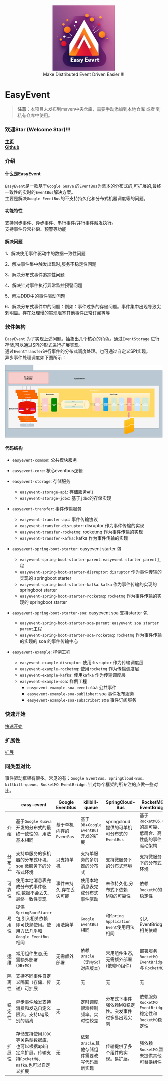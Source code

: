 <div align=center><img src="/doc/image/logo.png" width="200"/></div>

<div align=center> Make Distributed Event Driven Easier !!! </div>

# EasyEvent

> **注意**：本项目未发布到maven中央仓库，需要手动添加到本地仓库 或者 到私有仓库中使用。

### 欢迎Star (Welcome Star)!!!

**[主页](https://svnlab.github.io/)** \
**[Github](https://github.com/openquartz/easy-event)**

### 介绍

#### 什么是EasyEvent

`EasyEvent`是一款基于`Google Guava` 的`EventBus`为蓝本的分布式的,可扩展的,最终一致性的实时的`EventBus`解决方案。\
主要是解决`Google EventBus`的不支持持久化和分布式机器调度等的问题。

#### 功能特性

支持同步事件、异步事件、串行事件/并行事件触发执行。\
支持事件异常补偿、预警等功能

#### 解决问题

1、解决使用事件驱动中的数据一致性问题

2、解决事件集中触发出现时,服务不稳定性问题

3、解决分布式事件追踪性问题

4、解决针对事件执行异常监控预警问题

5、解决DDD中的事件驱动问题

6、解决分布式事件中的问题：例如：事件过多的存储问题。事件集中出现导致尖刺明显。存在处理慢的实现阻塞其他事件正常订阅等等

### 软件架构

`EasyEvent` 为了实现上述问题。抽象出几个核心的角色。通过`EventStorage` 进行存储,可以通过SPI的形式进行扩展实现。\
通过`EventTransfer`进行事件的分布式调度处理。也可通过自定义SPI实现。\
异步事件处理调度如下图所示：

![EasyEvent异步事件处理流程示意图](./doc/image/EasyEvent.png)

#### 代码结构

- `easyevent-common`: 公共模块服务

- `easyevent-core`: 核心eventbus逻辑

- `easyevent-storage`: 存储服务
    - `easyevent-storage-api`: 存储服务`API`
    - `easyevent-storage-jdbc`: 基于`jdbc`的存储实现

- `easyevent-transfer`: 事件传输服务
    - `easyevent-transfer-api`: 事件传输协议
    - `easyevent-transfer-disruptor`: disruptor 作为事件传输的实现
    - `easyevent-transfer-rocketmq`: rocketmq 作为事件传输的实现
    - `easyevent-transfer-kafka`: kafka 作为事件传输的实现

- `easyevent-spring-boot-starter`: easyevent starter 包
    - `easyevent-spring-boot-starter-parent`: `easyevent starter parent`工程
    - `easyevent-spring-boot-starter-disruptor`: `disruptor` 作为事件传输的实现的 springboot starter
    - `easyevent-spring-boot-starter-kafka`: `kafka` 作为事件传输的实现的 springboot starter
    - `easyevent-spring-boot-starter-rocketmq`: `rocketmq` 作为事件传输的实现的 springboot starter

- `easyevent-spring-boot-starter-soa`: easyevent soa 支持starter 包
    - `easyevent-spring-boot-starter-soa-parent`: `easyevent soa starter parent`工程
    - `easyevent-spring-boot-starter-soa-rocketmq`: `rocketmq` 作为事件传输的实现的 soa 的事件传输中心

- `easyevent-example`: 样例工程
    - `easyevent-example-disruptor`: 使用`disruptor` 作为传输调度层
    - `easyevent-example-rocketmq`: 使用`rocketmq` 作为传输调度层
    - `easyevent-example-kafka`: 使用`kafka` 作为传输调度层
    - `easyevent-example-soa`: 样例工程
        - `easyevent-example-soa-event`: soa 公共事件
        - `easyevent-example-soa-publisher`: soa 事件发布服务
        - `easyevent-example-soa-subscriber`: soa 事件订阅服务

### 快速开始

[快速开始](doc/QuickStart.md)

### 扩展性

[扩展](doc/Extend.md)

### 同类型对比

事件驱动框架有很多。常见的有：`Google EventBus`、`SpringCloud-Bus`、`killbill-queue`、`RocketMQ EventBridge`.
针对每个框架的所专注的点做一些对比。

|     | easy-event                                                      | Google EventBus    | killbill-queue                | SpringCloud-Bus                   | RocketMQ EventBridge                          |
|-----|-----------------------------------------------------------------|--------------------|-------------------------------|-----------------------------------|-----------------------------------------------|
| 介绍  | 基于`Google Guava`开发的分布式的最终一致性的，用法基本相同                            | 基于单机内存的 `EventBus` | 基于`DB`+`Google EventBus`开发的扩展 | springcloud 提供的可单机可分布式的`EventBus` | 基于`RocketMQ5.0`的高可靠、低耦合、高性能的事件驱动架构            |
| 分布式 | 支持单服务的多机器的分布式环境、soa 微服务下的分布式环境                                  | 只支持单机              | 支持单服务的多机器的分布式                 | 支持微服务下的分布式环境                      | 支持微服务下的分布式环境                                  |                                               | 只支持单机              | 支持单服务的多机器的分布式                 | 支持微服务下的分布式环境                      | 支持微服务下的分布式环境                                  | 
| 可靠性 | 使用本地消息表完成分布式事件驱动,数据不会丢失.最终一致性实现                                 | 事件未持久,存在丢失可能       | 使用本地消息表完成分布式事件驱动              | 未作持久化,分布式下依赖 MQ的可靠性               | 依赖`RocketMQ`的稳定性                              |
| 易用性 | 提供`SpringBootStarer`包,引入相关依赖即可快熟使用。使用方法几乎和`Google EventBus` 相同  | 用法简单               | `Google EventBus` 相同          | 和`Spring Application Event`使用用法相同 | 引入EventBridge相关依赖                             |
| 运维  | 常用组件生态,无需额外部署(`DB`+`MQ`)                                        | 无需额外部署             | 依赖`Oracle`（无`MySql`对应版本）      | 常用组件生态,无需额外部署(依赖`MQ`组件)           | 部署服务`RocketMQ EventBridge` 与 `RocketMQ`       |
| 隔离性 | 支持不同事件自定义隔离（存储、传递）可扩展                                           | 无                  | 无                             | 无                                 | 无                                             |
| 稳定性 | 异步事件触发支持消费和发送自定义限流。支持tag级别的隔离                                   | 无                  | 定时调度.很难控制频率。实时性较差             | 分布式下事件强依赖MQ稳定性。突发事件过多易出现尖刺        | 依赖服务 `RocketMQ EventBridge` 稳定性和`RocketMQ`稳定性 |
| 扩展性 | 存储支持使用`JDBC`等关系型数据库，也可以根据api自定义扩展。传输支持`RocketMQ`、`Kafka`.也可以自定义扩展 | 无                  | 依赖`Oracle`.其他存储组件需要改写代码重新实现   | 传输提供了多个组件的实现。易扩展。                 | 强依赖`RocketMQ`,暂未提供其他可替换组件                     |



